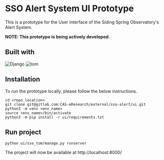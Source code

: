 # SSO Alert System UI Prototype

This is a prototype for the User Interface of the Siding Spring Observatory's Alert System.

**NOTE: This prototype is being actively developed.**

## Built with

![Django]
![tom]

## Installation

To run the prototype locally, please follow the below instructions.
```
cd <repo_location>
git clone git@gitlab.com:CAS-eResearch/external/sso-alert/ui.git
python3 -m venv <env_name>
source <env_name>/bin/activate
python3 -m pip install -r ui/requirements.txt 
```

## Run project
```
python ui/sso_tom/manage.py runserver
```
The project will now be available at http://localhost:8000/

<!-- Markdown links and images -->

[django]: https://img.shields.io/badge/Django-092E20?style=for-the-badge&logo=django&logoColor=white
[tom]: https://avatars.githubusercontent.com/u/39539400?s=48&v=4
